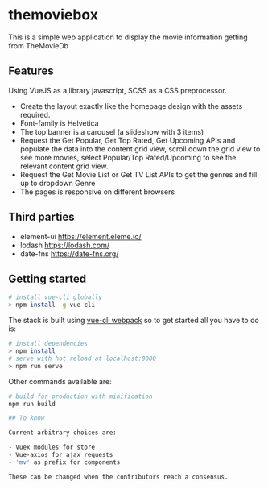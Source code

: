 # themoviebox
This is a simple web application to display the movie information getting from TheMovieDb

## Features

Using VueJS as a library javascript, SCSS as a CSS preprocessor.

- Create the layout exactly like the homepage design with the assets required.
- Font-family is Helvetica
- The top banner is a carousel (a slideshow with 3 items)
- Request the Get Popular, Get Top Rated, Get Upcoming APIs and populate the data into the content grid view, scroll down the grid view to see more movies, select Popular/Top Rated/Upcoming to see the relevant content grid view.
- Request the Get Movie List or Get TV List APIs to get the genres and fill up to dropdown Genre
- The pages is responsive on different browsers

## Third parties

- element-ui https://element.eleme.io/
- lodash https://lodash.com/
- date-fns https://date-fns.org/


## Getting started

```bash
# install vue-cli globally
> npm install -g vue-cli
```

The stack is built using [vue-cli webpack](https://github.com/vuejs-templates/webpack) so to get started all you have to do is:

``` bash
# install dependencies
> npm install
# serve with hot reload at localhost:8080
> npm run serve
```

Other commands available are:

``` bash
# build for production with minification
npm run build

## To know

Current arbitrary choices are:

- Vuex modules for store
- Vue-axios for ajax requests
- 'mv' as prefix for components

These can be changed when the contributors reach a consensus.
